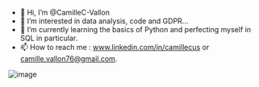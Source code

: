 - 👋 Hi, I’m @CamilleC-Vallon
- 👀 I’m interested in data analysis, code and GDPR...
- 🌱 I’m currently learning the basics of Python and perfecting myself in SQL in particular.
- 📫 How to reach me : www.linkedin.com/in/camillecus or camille.vallon76@gmail.com.

<!---
CamilleC-Vallon/CamilleC-Vallon is a ✨ special ✨ repository because its `README.md` (this file) appears on your GitHub profile.
You can click the Preview link to take a look at your changes.
--->

![image](https://www.codewars.com/users/CamilleC-Vallon/badges/large)
